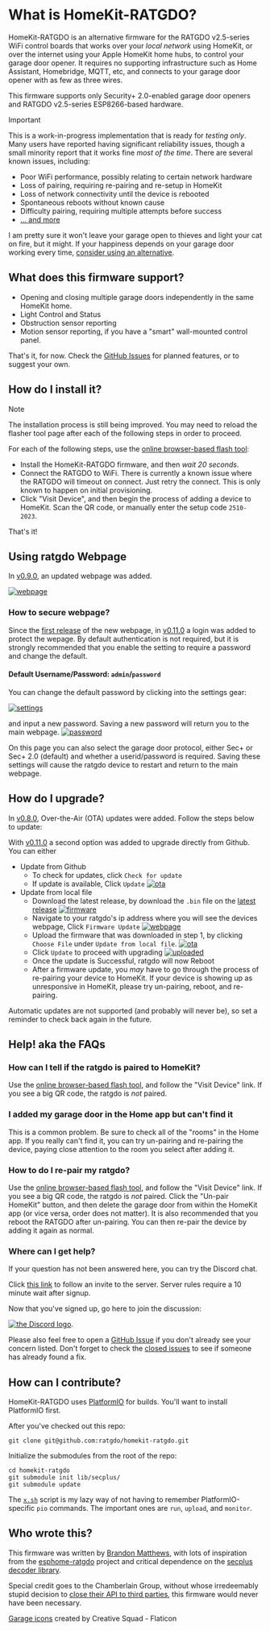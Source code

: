 # What is HomeKit-RATGDO?

HomeKit-RATGDO is an alternative firmware for the RATGDO v2.5-series WiFi control boards that works
over your _local network_ using HomeKit, or over the internet using your Apple HomeKit home hubs, to
control your garage door opener. It requires no supporting infrastructure such as Home Assistant,
Homebridge, MQTT, etc, and connects to your garage door opener with as few as three wires.

This firmware supports only Security+ 2.0-enabled garage door openers and RATGDO v2.5-series
ESP8266-based hardware.

> [!IMPORTANT]
> This is a work-in-progress implementation that is ready for *testing only*. Many users have
> reported having significant reliability issues, though a small minority report that it works fine
> _most of the time_. There are several known issues, including:
>
> * Poor WiFi performance, possibly relating to certain network hardware
> * Loss of pairing, requiring re-pairing and re-setup in HomeKit
> * Loss of network connectivity until the device is rebooted
> * Spontaneous reboots without known cause
> * Difficulty pairing, requiring multiple attempts before success
> * [... and more](https://github.com/ratgdo/homekit-ratgdo/issues)
>
> I am pretty sure it won't leave your garage open to thieves and light your cat on fire, but it
> might. If your happiness depends on your garage door working every time, [consider using an
> alternative](https://thenewwazoo.github.io/bye-bye-ratgdo.html#whats-next).

## What does this firmware support?

* Opening and closing multiple garage doors independently in the same HomeKit home.
* Light Control and Status
* Obstruction sensor reporting
* Motion sensor reporting, if you have a "smart" wall-mounted control panel.

That's it, for now. Check the [GitHub Issues](https://github.com/ratgdo/homekit-ratgdo/issues) for
planned features, or to suggest your own.

## How do I install it?

> [!NOTE]
> The installation process is still being improved. You may need to reload the flasher tool page
> after each of the following steps in order to proceed.

For each of the following steps, use the [online browser-based flash tool](https://ratgdo.github.io/homekit-ratgdo/flash.html):

* Install the HomeKit-RATGDO firmware, and then *wait 20 seconds*.
* Connect the RATGDO to WiFi.  There is currently a known issue where the RATGDO will timeout on connect.  Just retry the connect.  This is only known to happen on initial provisioning.
* Click "Visit Device", and then begin the process of adding a device to HomeKit. Scan the QR code,
  or manually enter the setup code `2510-2023`.

That's it!

## Using ratgdo Webpage

In [v0.9.0](https://github.com/ratgdo/homekit-ratgdo/releases/tag/v0.9.0), an updated webpage was added.

[![webpage](docs/webpage/webpage.png)](#webpage)

### How to secure webpage?

Since the [first release](https://github.com/ratgdo/homekit-ratgdo/releases/tag/v0.9.0) of the new webpage, in [v0.11.0](https://github.com/ratgdo/homekit-ratgdo/releases/tag/v0.11.0) a login was added to protect the wepage.  By default authentication is not required, but it is strongly recommended that you enable the setting to require a password and change the default.

#### Default Username/Password: `admin`/`password`

You can change the default password by clicking into the settings gear:

[![settings](docs/webpage/settings.png)](#settings)

and input a new password. Saving a new password will return you to the main webpage.
[![password](docs/webpage/password.png)](#password)

On this page you can also select the garage door protocol, either Sec+ or Sec+ 2.0 (default) and whether a userid/password is required.  Saving these settings will cause the ratgdo device to restart and return to the main webpage. 

## How do I upgrade?

In [v0.8.0](https://github.com/ratgdo/homekit-ratgdo/releases/tag/v0.8.0), Over-the-Air (OTA) updates were added. Follow the steps below to update:

With [v0.11.0](https://github.com/ratgdo/homekit-ratgdo/releases/tag/v0.11.0) a second option was added to upgrade directly from Github.
You can either
- Update from Github
    - To check for updates, click `Check for update`
    - If update is available, Click `Update`
[![ota](docs/ota/ota.png)](#ota)
- Update from local file
    - Download the latest release, by download the `.bin` file on the [latest release](https://github.com/ratgdo/homekit-ratgdo/releases)
[![firmware](docs/ota/firmware.png)](#firmware)
    - Navigate to your ratgdo's ip address where you will see the devices webpage, Click `Firmware Update`
[![webpage](docs/webpage/webpage.png)](#webpage)
    - Upload the firmware that was downloaded in step 1, by clicking `Choose File` under `Update from local file`.
[![ota](docs/ota/ota.png)](#ota)
    - Click `Update` to proceed with upgrading
[![uploaded](docs/ota/uploaded.png)](#uploaded)
    - Once the update is Successful, ratgdo will now Reboot
    - After a firmware update, you _may_ have to go through the process of re-pairing your device to HomeKit.  If your device is showing up as unresponsive in HomeKit, please try un-pairing, reboot, and re-pairing.

Automatic updates are not supported (and probably will never be), so set a reminder to check back
again in the future.

## Help! aka the FAQs

### How can I tell if the ratgdo is paired to HomeKit?

Use the [online browser-based flash tool](https://ratgdo.github.io/homekit-ratgdo/flash.html), and follow the
"Visit Device" link. If you see a big QR code, the ratgdo is *not* paired.

### I added my garage door in the Home app but can't find it

This is a common problem. Be sure to check all of the "rooms" in the Home app. If you really can't
find it, you can try un-pairing and re-pairing the device, paying close attention to the room you
select after adding it.

### How to do I re-pair my ratgdo?

Use the [online browser-based flash tool](https://ratgdo.github.io/homekit-ratgdo/flash.html), and follow the
"Visit Device" link. If you see a big QR code, the ratgdo is *not* paired. Click the "Un-pair
HomeKit" button, and then delete the garage door from within the HomeKit app (or vice versa, order
does not matter). It is also recommended that you reboot the RATGDO after un-pairing.  You can then re-pair the
device by adding it again as normal.

### Where can I get help?

If your question has not been answered here, you can try the Discord chat.

Click [this link](https://discord.gg/homebridge-432663330281226270) to follow an invite to the
server. Server rules require a 10 minute wait after signup.

Now that you've signed up, go here to join the discussion:

[![the Discord logo](docs/discord-logo.png)](https://discord.com/channels/432663330281226270/1184710180563329115).

Please also feel free to open a [GitHub Issue](https://github.com/ratgdo/homekit-ratgdo/issues) if
you don't already see your concern listed. Don't forget to check the [closed
issues](https://github.com/ratgdo/homekit-ratgdo/issues?q=is%3Aissue+is%3Aclosed) to see if someone
has already found a fix.

## How can I contribute?

HomeKit-RATGDO uses [PlatformIO](https://platformio.org/platformio-ide) for builds. You'll want to
install PlatformIO first.

After you've checked out this repo:

```
git clone git@github.com:ratgdo/homekit-ratgdo.git
```

Initialize the submodules from the root of the repo:

```
cd homekit-ratgdo
git submodule init lib/secplus/
git submodule update
```

The [`x.sh`](https://github.com/ratgdo/homekit-ratgdo/blob/main/x.sh) script is my lazy way of not
having to remember PlatformIO-specific `pio` commands. The important ones are `run`, `upload`, and
`monitor`.

## Who wrote this?

This firmware was written by [Brandon Matthews](https://github.com/thenewwazoo), with lots of
inspiration from the [esphome-ratgdo](https://github.com/ratgdo/esphome-ratgdo) project and critical
dependence on the [secplus decoder library](https://github.com/argilo/secplus).

Special credit goes to the Chamberlain Group, without whose irredeemably stupid decision to [close
their API to third
parties](https://chamberlaingroup.com/press/a-message-about-our-decision-to-prevent-unauthorized-usage-of-myq),
this firmware would never have been necessary.

[Garage icons](https://www.flaticon.com/free-icons/garage) created by Creative Squad - Flaticon
